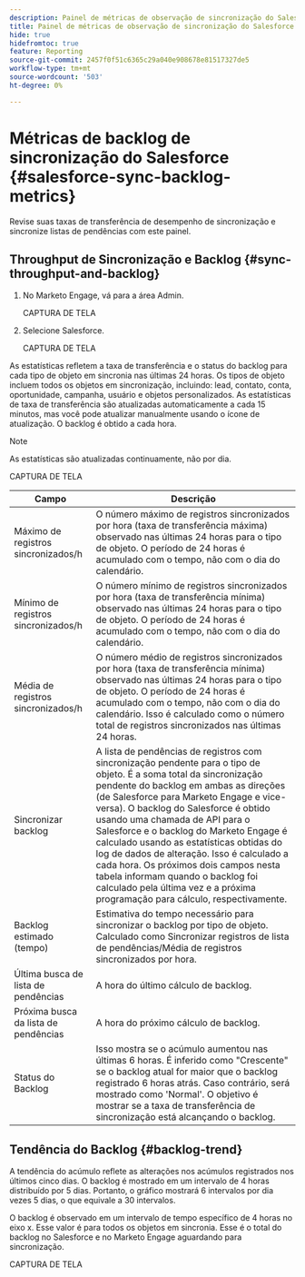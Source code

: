 ```yaml
---
description: Painel de métricas de observação de sincronização do Salesforce - Documentação do Marketo - Documentação do produto
title: Painel de métricas de observação de sincronização do Salesforce
hide: true
hidefromtoc: true
feature: Reporting
source-git-commit: 2457f0f51c6365c29a040e908678e81517327de5
workflow-type: tm+mt
source-wordcount: '503'
ht-degree: 0%

---
```


# Métricas de backlog de sincronização do Salesforce  {#salesforce-sync-backlog-metrics}

Revise suas taxas de transferência de desempenho de sincronização e sincronize listas de pendências com este painel.

## Throughput de Sincronização e Backlog {#sync-throughput-and-backlog}

1. No Marketo Engage, vá para a área Admin.

   CAPTURA DE TELA

1. Selecione Salesforce.

   CAPTURA DE TELA

As estatísticas refletem a taxa de transferência e o status do backlog para cada tipo de objeto em sincronia nas últimas 24 horas. Os tipos de objeto incluem todos os objetos em sincronização, incluindo: lead, contato, conta, oportunidade, campanha, usuário e objetos personalizados. As estatísticas de taxa de transferência são atualizadas automaticamente a cada 15 minutos, mas você pode atualizar manualmente usando o ícone de atualização. O backlog é obtido a cada hora.

>[!NOTE]
>
>As estatísticas são atualizadas continuamente, não por dia.

CAPTURA DE TELA

<table><thead>
  <tr>
    <th>Campo</th>
    <th>Descrição</th>
  </tr></thead>
<tbody>
  <tr>
    <td>Máximo de registros sincronizados/h</td>
    <td>O número máximo de registros sincronizados por hora (taxa de transferência máxima) observado nas últimas 24 horas para o tipo de objeto. O período de 24 horas é acumulado com o tempo, não com o dia do calendário.</td>
  </tr>
  <tr>
    <td>Mínimo de registros sincronizados/h</td>
    <td>O número mínimo de registros sincronizados por hora (taxa de transferência mínima) observado nas últimas 24 horas para o tipo de objeto. O período de 24 horas é acumulado com o tempo, não com o dia do calendário.</td>
  </tr>
  <tr>
    <td>Média de registros sincronizados/h</td>
    <td>O número médio de registros sincronizados por hora (taxa de transferência mínima) observado nas últimas 24 horas para o tipo de objeto. O período de 24 horas é acumulado com o tempo, não com o dia do calendário. Isso é calculado como o número total de registros sincronizados nas últimas 24 horas.</td>
  </tr>
  <tr>
    <td>Sincronizar backlog</td>
    <td>A lista de pendências de registros com sincronização pendente para o tipo de objeto. É a soma total da sincronização pendente do backlog em ambas as direções (de Salesforce para Marketo Engage e vice-versa). O backlog do Salesforce é obtido usando uma chamada de API para o Salesforce e o backlog do Marketo Engage é calculado usando as estatísticas obtidas do log de dados de alteração. Isso é calculado a cada hora. Os próximos dois campos nesta tabela informam quando o backlog foi calculado pela última vez e a próxima programação para cálculo, respectivamente.</td>
  </tr>
  <tr>
    <td>Backlog estimado (tempo)</td>
    <td>Estimativa do tempo necessário para sincronizar o backlog por tipo de objeto. Calculado como Sincronizar registros de lista de pendências/Média de registros sincronizados por hora.</td>
  </tr>
  <tr>
    <td>Última busca de lista de pendências</td>
    <td>A hora do último cálculo de backlog.</td>
  </tr>
  <tr>
    <td>Próxima busca da lista de pendências</td>
    <td>A hora do próximo cálculo de backlog.</td>
  </tr>
  <tr>
    <td>Status do Backlog</td>
    <td>Isso mostra se o acúmulo aumentou nas últimas 6 horas. É inferido como "Crescente" se o backlog atual for maior que o backlog registrado 6 horas atrás. Caso contrário, será mostrado como 'Normal'. O objetivo é mostrar se a taxa de transferência de sincronização está alcançando o backlog.</td>
  </tr>
</tbody></table>

## Tendência do Backlog {#backlog-trend}

A tendência do acúmulo reflete as alterações nos acúmulos registrados nos últimos cinco dias. O backlog é mostrado em um intervalo de 4 horas distribuído por 5 dias. Portanto, o gráfico mostrará 6 intervalos por dia vezes 5 dias, o que equivale a 30 intervalos.

O backlog é observado em um intervalo de tempo específico de 4 horas no eixo x. Esse valor é para todos os objetos em sincronia. Esse é o total do backlog no Salesforce e no Marketo Engage aguardando para sincronização.

CAPTURA DE TELA
